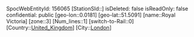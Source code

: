 ﻿---
location: [51.5091,0.0181]
type: Station
tags:
- geo/Station
- Europe/United_Kingdom/London

---
SpocWebEntityId: 156065
[StationSId::]
isDeleted: false
isReadOnly: false
confidential: public
[geo-lon::0.0181]
[geo-lat::51.5091]
[name::Royal Victoria]
[zone::3]
[Num_lines::1]
[switch-to-Rail::0]
[Country::[United_Kingdom](geo/Continent/Europe/United_Kingdom.md)]
[City::[London](geo/Continent/Europe/United_Kingdom/London.md)]

